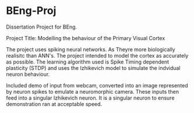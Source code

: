 # BEng-Proj
Dissertation Project for BEng.

Project Title: Modelling the behaviour of the Primary Visual Cortex

The project uses spiking neural networks. As Theyre more biologically realisitc than ANN's. The project intended to model the cortex as accurately as possible. The learning algorithm used is Spike Timing dependent plasticity (STDP) and uses the Izhikevich model to simulate the indvidual neuron behaviour.

Included demo of input from webcam, converted into an image represented by neuron spikes to emulate a neuromorphic camera. These inputs then feed into a singular Izhikevich neuron. It is a singular neuron to ensure demonstration ran at acceptable speed.
